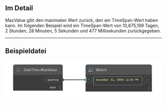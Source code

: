 ## Im Detail
MaxValue gibt den maximalen Wert zurück, den ein TimeSpan-Wert haben kann. Im folgenden Beispiel wird ein TimeSpan-Wert von 10,675,199 Tagen, 2 Stunden, 28 Minuten, 5 Sekunden und 477 Millisekunden zurückgegeben.
___
## Beispieldatei

![MaxValue](./DSCore.DateTime.MaxValue_img.jpg)

